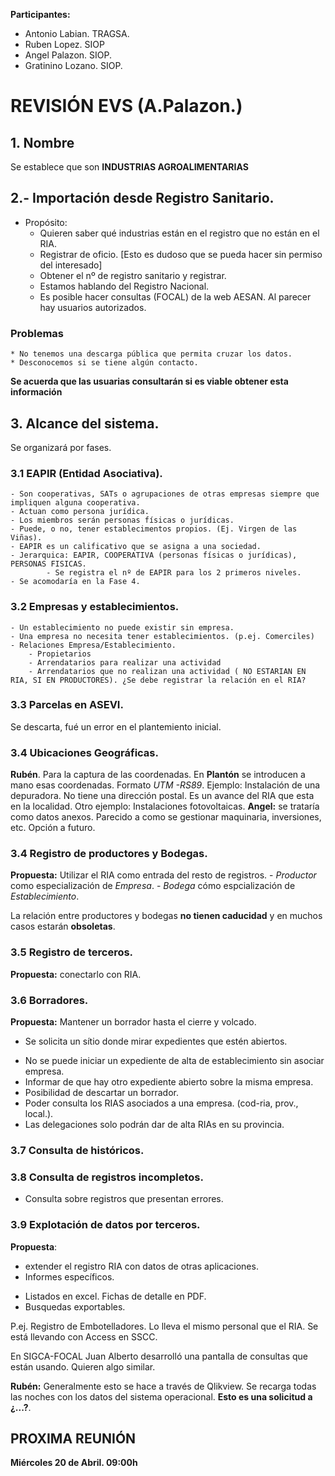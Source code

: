 **Participantes:**
- Antonio Labian. TRAGSA.
- Ruben Lopez.  SIOP
- Angel Palazon. SIOP.
- Gratinino Lozano. SIOP.
 
# REVISIÓN EVS (A.Palazon.)
## 1. Nombre 
Se establece que son **INDUSTRIAS AGROALIMENTARIAS**

## 2.- Importación desde Registro Sanitario.
* Propósito: 
	*  Quieren saber qué industrias están en el registro que no están en el RIA.
	* Registrar de oficio. [Esto es dudoso que se pueda hacer sin permiso del interesado]
	*  Obtener el nº de registro sanitario y registrar.
	* Estamos hablando del Registro Nacional.
	* Es posible hacer consultas (FOCAL) de la web AESAN. Al parecer hay usuarios autorizados.
### Problemas
	* No tenemos una descarga pública que permita cruzar los datos.
	* Desconocemos si se tiene algún contacto.

**Se acuerda que las usuarias consultarán si es viable obtener esta información**

## 3. Alcance del sistema.
Se organizará por fases.

### 3.1 EAPIR (Entidad Asociativa).
	- Son cooperativas, SATs o agrupaciones de otras empresas siempre que impliquen alguna cooperativa.
	- Actuan como persona jurídica.
	- Los miembros serán personas físicas o jurídicas.
	- Puede, o no, tener establecimentos propios. (Ej. Virgen de las Viñas).
	- EAPIR es un calificativo que se asigna a una sociedad.
	- Jerarquica: EAPIR, COOPERATIVA (personas físicas o jurídicas), PERSONAS FISICAS.
			- Se registra el nº de EAPIR para los 2 primeros niveles.
	- Se acomodaría en la Fase 4.

### 3.2 Empresas y establecimientos.
	- Un establecimiento no puede existir sin empresa.
	- Una empresa no necesita tener establecimientos. (p.ej. Comerciles)
	- Relaciones Empresa/Establecimiento.
		- Propietarios
		- Arrendatarios para realizar una actividad
		- Arrendatarios que no realizan una actividad ( NO ESTARIAN EN RIA, SI EN PRODUCTORES). ¿Se debe registrar la relación en el RIA?


### 3.3 Parcelas en ASEVI.
Se descarta, fué un error en el plantemiento inicial.

### 3.4 Ubicaciones Geográficas.
**Rubén**. Para la captura de las coordenadas. En **Plantón**  se introducen a mano esas coordenadas. Formato *UTM -RS89*.
Ejemplo: Instalación de una depuradora. No tiene una dirección postal. Es un avance del RIA que esta en la localidad. 
Otro ejemplo: Instalaciones fotovoltaicas.
**Angel:** se trataría como datos anexos. Parecido a como se gestionar maquinaria, inversiones, etc.
Opción a futuro.

### 3.4 Registro de productores y Bodegas.
**Propuesta:** Utilizar el RIA como entrada del resto de registros.
	- *Productor* como especialización de *Empresa*.
	- *Bodega* cómo espcialización de *Establecimiento*.

La relación entre productores y bodegas **no tienen caducidad** y en muchos casos estarán **obsoletas**.

### 3.5 Registro de terceros.
**Propuesta:** conectarlo con RIA. 

### 3.6 Borradores.
**Propuesta:**  Mantener un borrador  hasta el cierre y volcado.
- Se solicita un sítio donde mirar expedientes que estén abiertos.
* No se puede iniciar un expediente de alta de establecimiento sin asociar empresa.
* Informar de que hay otro expediente abierto sobre la misma empresa.
* Posibilidad de descartar un borrador.
*  Poder consulta los RIAS asociados a una empresa. (cod-ria, prov., local.).
* Las delegaciones solo podrán dar de alta RIAs en su provincia.

### 3.7 Consulta de históricos.

### 3.8 Consulta de registros incompletos.
* Consulta sobre registros que presentan errores.

### 3.9 Explotación de datos por terceros.
**Propuesta**: 
- extender el registro RIA con datos de otras aplicaciones.
- Informes específicos.
* Listados en excel. Fichas de detalle en PDF.
* Busquedas exportables.

P.ej. Registro de Embotelladores. Lo lleva el mismo personal que el RIA. Se está llevando con Access en SSCC.

En SIGCA-FOCAL Juan Alberto desarrolló una pantalla de consultas que están usando. Quieren algo similar.

**Rubén:** Generalmente esto se hace a través de Qlikview. Se recarga todas las noches con los datos del sistema operacional.  **Esto es una solicitud a ¿...?**.


## PROXIMA REUNIÓN
**Miércoles 20 de Abril. 09:00h**



